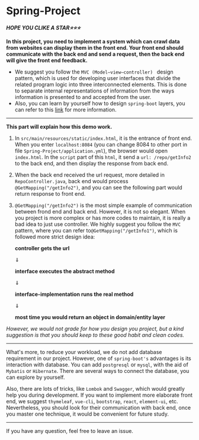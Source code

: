 # Spring-Project

***HOPE YOU CLIKE A STAR:star::star::star:***

**In this project, you need to implement a system which can crawl data from websites can display them in the front end. Your front end should communicate with the back end and send a request, then the back end will give the front end feedback.**

- We suggest you follow the  `MVC (Model–view–controller) ` design pattern, which is used for developing user interfaces that divide the related program logic into three interconnected elements. This is done to separate internal representations of information from the ways information is presented to and accepted from the user.
- Also, you can learn by yourself how to design `spring-boot` layers, you can refer to this [link](https://zhuanlan.zhihu.com/p/96753678) for more information.

****

**This part will explain how this demo work.**

1. In `src/main/resources/static/index.html`, it is the entrance of front end. When you enter `localhost:8084` (you can change 8084 to other port in file `Spring-Project/application.yml`), the browser would open `index.html`. In the `script` part of this `html`, it send a `url: /repo/getInfo2` to the back end, and then display the response from back end.

2. When the back end received the url request, more detailed in `RepoController.java`, back end would process `@GetMapping("/getInfo2")`, and you can see the following part would return response to front end.

3. `@GetMapping("/getInfo2")` is the most simple example of communication between frond end and back end. However, it is not so elegant. When you project is more complex or has more codes to maintain, it is really a bad idea to just use controller. We highly suggest you follow the `MVC` pattern, where you can refer to`@GetMapping("/getInfo1")`, which is followed more strict design idea:

   **controller gets the url**

   $\Downarrow$

   **interface executes the abstract method**

   $\Downarrow$

   **interface-implementation runs the real method**

   $\Downarrow$

   **most time you would return an object in domain/entity layer**

*However, we would not grade for how you design you project, but a kind suggestion is that you should keep to these good habit and clean codes.*

****

What's more, to reduce your workload, we do not add database requirement in our project. However, one of `spring-boot's` advantages is its interaction with database. You can add `postgresql` or `mysql`, with the aid of `Mybatis` or `Hibernate`. There are several ways to connect the database, you can explore by yourself.

Also, there are lots of tricks, like `Lombok` and `Swagger`, which would greatly help you during development. If you want to implement more elaborate front end, we suggest `thymeleaf`, `vue-cli`, `bootstrap`, `react`, `element-ui`, etc. Nevertheless, you should look for their communication with back end, once you master one technique, it would be convenient for future study.

****

If you have any question, feel free to leave an issue.
